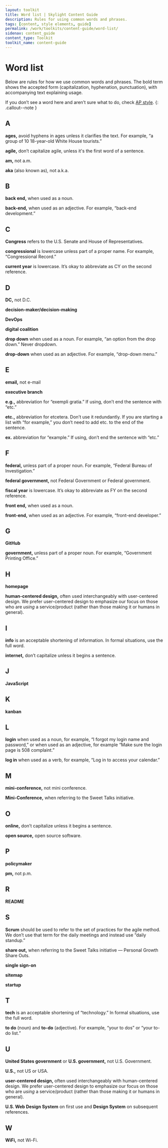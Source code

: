 ```yaml
---
layout: toolkit
title: Word list | Skylight Content Guide
description: Rules for using common words and phrases.
tags: [content, style elements, guide]
permalink: /work/toolkits/content-guide/word-list/
sidenav: content_guide
content_type: Toolkit
toolkit_name: content-guide
---
```


# Word list

Below are rules for how we use common words and phrases. The bold term shows the accepted form (capitalization, hyphenation, punctuation), with accompanying text explaining usage.

If you don’t see a word here and aren’t sure what to do, check [AP style](https://www.apstylebook.com/).
{: .callout--note }

## A

**ages,** avoid hyphens in ages unless it clarifies the text. For example, “a group of 10 18-year-old White House tourists.”

**agile,** don’t capitalize agile, unless it's the first word of a sentence.

**am,** not a.m.

**aka** (also known as), not a.k.a.

## B

**back end,** when used as a noun.

**back-end,** when used as an adjective. For example, “back-end development.”

## C

**Congress** refers to the U.S. Senate and House of Representatives.

**congressional** is lowercase unless part of a proper name. For example, “Congressional Record.”

**current year** is lowercase. It’s okay to abbreviate as CY on the second reference.

## D

**DC,** not D.C.

**decision-maker/decision-making**

**DevOps**

**digital coalition**

**drop down** when used as a noun. For example, “an option from the drop down.” Never dropdown.

**drop-down** when used as an adjective. For example, “drop-down menu.”

## E

**email,** not e-mail

**executive branch**

**e.g.,** abbreviation for “exempli gratia.” If using, don’t end the sentence with “etc.”

**etc.,** abbreviation for etcetera. Don’t use it redundantly. If you are starting a list with “for example,” you don’t need to add etc. to the end of the sentence.

**ex.** abbreviation for “example.” If using, don’t end the sentence with “etc.”

## F

**federal,** unless part of a proper noun. For example, “Federal Bureau of Investigation.”

**federal government,** not Federal Government or Federal government.

**fiscal year** is lowercase. It’s okay to abbreviate as FY on the second reference.

**front end,** when used as a noun.

**front-end,** when used as an adjective. For example, “front-end developer.”

## G

**GitHub**

**government,** unless part of a proper noun. For example, “Government Printing Office.”

## H

**homepage**

**human-centered design,** often used interchangeably with user-centered design. We prefer user-centered design to emphasize our focus on those who are _using_ a service/product (rather than those making it or humans in general).

## I

**info** is an acceptable shortening of information. In formal situations, use the full word.

**internet,** don’t capitalize unless it begins a sentence.

## J

**JavaScript**

## K

**kanban**

## L

**login** when used as a noun, for example, “I forgot my login name and password,” or when used as an adjective, for example “Make sure the login page is 508 complaint.”

**log in** when used as a verb, for example, “Log in to access your calendar.”

## M

**mini-conference,** not mini conference.

**Mini-Conference,** when referring to the Sweet Talks initiative.

## O

**online,** don’t capitalize unless it begins a sentence.

**open source,** open source software.

## P

**policymaker**

**pm,** not p.m.

## R

**README**

## S

**Scrum** should be used to refer to the set of practices for the agile method. We don’t use that term for the daily meetings and instead use “daily standup.”

**share out,** when referring to the Sweet Talks initiative — Personal Growth Share Outs.

**single sign-on**

**sitemap**

**startup**

## T

**tech** is an acceptable shortening of “technology.” In formal situations, use the full word.

**to do** (noun) and **to-do** (adjective). For example, “your to dos” or “your to-do list.”

## U

**United States government** or **U.S. government,** not U.S. Government.

**U.S.,** not US or USA.

**user-centered design,** often used interchangeably with human-centered design. We prefer user-centered design to emphasize our focus on those who are _using_ a service/product (rather than those making it or humans in general).

**U.S. Web Design System** on first use and **Design System** on subsequent references.

## W

**WiFi,** not Wi-Fi.
